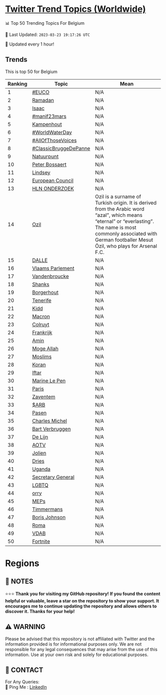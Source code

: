 [Twitter Trend Topics (Worldwide)](https://github.com/ErcinDedeoglu/Twitter-Trend-Topics)
==========


📊 Top 50 Trending Topics For Belgium

📆 Last Updated: `2023-03-23 19:17:26 UTC`

🔧 Updated every 1 hour!


## Trends

This is top 50 for Belgium

| Ranking | Topic | Mean |
| ------- | ------------ | ------------ |
| 1 | [#EUCO](http://twitter.com/search?q=%23EUCO) | N/A |
| 2 | [Ramadan](http://twitter.com/search?q=Ramadan) | N/A |
| 3 | [Isaac](http://twitter.com/search?q=Isaac) | N/A |
| 4 | [#manif23mars](http://twitter.com/search?q=%23manif23mars) | N/A |
| 5 | [Kampenhout](http://twitter.com/search?q=Kampenhout) | N/A |
| 6 | [#WorldWaterDay](http://twitter.com/search?q=%23WorldWaterDay) | N/A |
| 7 | [#AllOfThoseVoices](http://twitter.com/search?q=%23AllOfThoseVoices) | N/A |
| 8 | [#ClassicBruggeDePanne](http://twitter.com/search?q=%23ClassicBruggeDePanne) | N/A |
| 9 | [Natuurpunt](http://twitter.com/search?q=Natuurpunt) | N/A |
| 10 | [Peter Bossaert](http://twitter.com/search?q=Peter+Bossaert) | N/A |
| 11 | [Lindsey](http://twitter.com/search?q=Lindsey) | N/A |
| 12 | [European Council](http://twitter.com/search?q=European+Council) | N/A |
| 13 | [HLN ONDERZOEK](http://twitter.com/search?q=HLN+ONDERZOEK) | N/A |
| 14 | [Ozil](http://twitter.com/search?q=Ozil) | Ozil is a surname of Turkish origin. It is derived from the Arabic word “azal”, which means “eternal” or “everlasting”. The name is most commonly associated with German footballer Mesut Özil, who plays for Arsenal F.C. |
| 15 | [DALLE](http://twitter.com/search?q=DALLE) | N/A |
| 16 | [Vlaams Parlement](http://twitter.com/search?q=Vlaams+Parlement) | N/A |
| 17 | [Vandenbroucke](http://twitter.com/search?q=Vandenbroucke) | N/A |
| 18 | [Shanks](http://twitter.com/search?q=Shanks) | N/A |
| 19 | [Borgerhout](http://twitter.com/search?q=Borgerhout) | N/A |
| 20 | [Tenerife](http://twitter.com/search?q=Tenerife) | N/A |
| 21 | [Kidd](http://twitter.com/search?q=Kidd) | N/A |
| 22 | [Macron](http://twitter.com/search?q=Macron) | N/A |
| 23 | [Colruyt](http://twitter.com/search?q=Colruyt) | N/A |
| 24 | [Frankrijk](http://twitter.com/search?q=Frankrijk) | N/A |
| 25 | [Amin](http://twitter.com/search?q=Amin) | N/A |
| 26 | [Moge Allah](http://twitter.com/search?q=Moge+Allah) | N/A |
| 27 | [Moslims](http://twitter.com/search?q=Moslims) | N/A |
| 28 | [Koran](http://twitter.com/search?q=Koran) | N/A |
| 29 | [Iftar](http://twitter.com/search?q=Iftar) | N/A |
| 30 | [Marine Le Pen](http://twitter.com/search?q=Marine+Le+Pen) | N/A |
| 31 | [Paris](http://twitter.com/search?q=Paris) | N/A |
| 32 | [Zaventem](http://twitter.com/search?q=Zaventem) | N/A |
| 33 | [$ARB](http://twitter.com/search?q=%24ARB) | N/A |
| 34 | [Pasen](http://twitter.com/search?q=Pasen) | N/A |
| 35 | [Charles Michel](http://twitter.com/search?q=Charles+Michel) | N/A |
| 36 | [Bart Verbruggen](http://twitter.com/search?q=Bart+Verbruggen) | N/A |
| 37 | [De Lijn](http://twitter.com/search?q=De+Lijn) | N/A |
| 38 | [AOTV](http://twitter.com/search?q=AOTV) | N/A |
| 39 | [Jolien](http://twitter.com/search?q=Jolien) | N/A |
| 40 | [Dries](http://twitter.com/search?q=Dries) | N/A |
| 41 | [Uganda](http://twitter.com/search?q=Uganda) | N/A |
| 42 | [Secretary General](http://twitter.com/search?q=Secretary+General) | N/A |
| 43 | [LGBTQ](http://twitter.com/search?q=LGBTQ) | N/A |
| 44 | [orry](http://twitter.com/search?q=orry) | N/A |
| 45 | [MEPs](http://twitter.com/search?q=MEPs) | N/A |
| 46 | [Timmermans](http://twitter.com/search?q=Timmermans) | N/A |
| 47 | [Boris Johnson](http://twitter.com/search?q=Boris+Johnson) | N/A |
| 48 | [Roma](http://twitter.com/search?q=Roma) | N/A |
| 49 | [VDAB](http://twitter.com/search?q=VDAB) | N/A |
| 50 | [Fortnite](http://twitter.com/search?q=Fortnite) | N/A |



# Regions




## 📝 NOTES

⭐⭐⭐ **Thank you for visiting my GitHub repository! If you found the content helpful or valuable, leave a star on the repository to show your support. It encourages me to continue updating the repository and allows others to discover it. Thanks for your help!**


## ⚠️ WARNING

Please be advised that this repository is not affiliated with Twitter and the information provided is for informational purposes only. We are not responsible for any legal consequences that may arise from the use of this information. Use at your own risk and solely for educational purposes.


## 📨 CONTACT

 For Any Queries:  
            🏓 Ping Me : [LinkedIn](https://www.linkedin.com/in/ercindedeoglu/)
